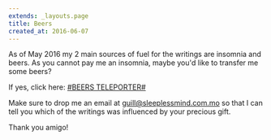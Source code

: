 ```yaml
---
extends: _layouts.page
title: Beers
created_at: 2016-06-07
---
```


As of May 2016 my 2 main sources of fuel for the writings are insomnia and beers. As you cannot pay me an insomnia, maybe you'd like to transfer me some beers?

If yes, click here: [\#BEERS TELEPORTER\#](http://ko-fi.com/A1553NO)

Make sure to drop me an email at [&#103;&#117;&#105;&#108;&#108;&#064;&#115;&#108;&#101;&#101;&#112;&#108;&#101;&#115;&#115;&#109;&#105;&#110;&#100;&#046;&#099;&#111;&#109;&#046;&#109;&#111;](&#77;&#97;&#73;&#108;&#116;&#111;&#58;&#103;&#117;&#105;&#108;&#108;&#64;&#115;&#108;&#101;&#101;&#112;&#108;&#101;&#115;&#115;&#109;&#105;&#110;&#100;&#46;&#99;&#111;&#109;&#46;&#109;&#111;) so that I can tell you which of the writings was influenced by your precious gift.

Thank you amigo!
